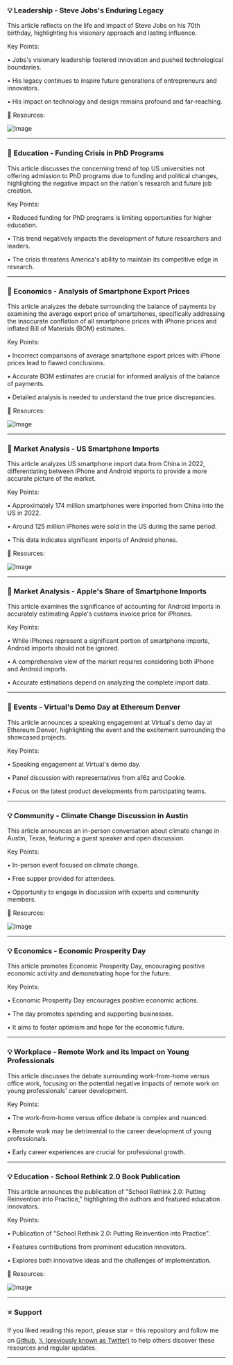 ### 💡 Leadership - Steve Jobs's Enduring Legacy

This article reflects on the life and impact of Steve Jobs on his 70th birthday, highlighting his visionary approach and lasting influence.

Key Points:

• Jobs's visionary leadership fostered innovation and pushed technological boundaries.


• His legacy continues to inspire future generations of entrepreneurs and innovators.


• His impact on technology and design remains profound and far-reaching.


🔗 Resources:

![Image](https://pbs.twimg.com/media/GkguC9LXYAAypf2?format=jpg&name=small)


---

### 🤖 Education - Funding Crisis in PhD Programs

This article discusses the concerning trend of top US universities not offering admission to PhD programs due to funding and political changes, highlighting the negative impact on the nation's research and future job creation.

Key Points:

• Reduced funding for PhD programs is limiting opportunities for higher education.


• This trend negatively impacts the development of future researchers and leaders.


• The crisis threatens America's ability to maintain its competitive edge in research.



---

### 🤖 Economics - Analysis of Smartphone Export Prices

This article analyzes the debate surrounding the balance of payments by examining the average export price of smartphones, specifically addressing the inaccurate conflation of all smartphone prices with iPhone prices and inflated Bill of Materials (BOM) estimates.

Key Points:

• Incorrect comparisons of average smartphone export prices with iPhone prices lead to flawed conclusions.


• Accurate BOM estimates are crucial for informed analysis of the balance of payments.


• Detailed analysis is needed to understand the true price discrepancies.


🔗 Resources:

![Image](https://pbs.twimg.com/media/GkhVzvkXoAAHRSF?format=jpg&name=small)


---

### 🤖 Market Analysis - US Smartphone Imports

This article analyzes US smartphone import data from China in 2022, differentiating between iPhone and Android imports to provide a more accurate picture of the market.

Key Points:

• Approximately 174 million smartphones were imported from China into the US in 2022.


• Around 125 million iPhones were sold in the US during the same period.


• This data indicates significant imports of Android phones.


🔗 Resources:

![Image](https://pbs.twimg.com/media/GcskaZVX0AA1QxE?format=png&name=small)


---

### 🤖 Market Analysis - Apple's Share of Smartphone Imports

This article examines the significance of accounting for Android imports in accurately estimating Apple's customs invoice price for iPhones.

Key Points:

• While iPhones represent a significant portion of smartphone imports, Android imports should not be ignored.


• A comprehensive view of the market requires considering both iPhone and Android imports.


• Accurate estimations depend on analyzing the complete import data.



---

### 🚀 Events - Virtual's Demo Day at Ethereum Denver

This article announces a speaking engagement at Virtual's demo day at Ethereum Denver, highlighting the event and the excitement surrounding the showcased projects.

Key Points:

• Speaking engagement at Virtual's demo day.


• Panel discussion with representatives from a16z and Cookie.


• Focus on the latest product developments from participating teams.


---

### 💡 Community - Climate Change Discussion in Austin

This article announces an in-person conversation about climate change in Austin, Texas, featuring a guest speaker and open discussion.

Key Points:

• In-person event focused on climate change.


• Free supper provided for attendees.


• Opportunity to engage in discussion with experts and community members.


🔗 Resources:

![Image](https://pbs.twimg.com/media/GkbIZZQW8AAND0G?format=jpg&name=small)


---

### 💡 Economics - Economic Prosperity Day

This article promotes Economic Prosperity Day, encouraging positive economic activity and demonstrating hope for the future.

Key Points:

• Economic Prosperity Day encourages positive economic actions.


• The day promotes spending and supporting businesses.


• It aims to foster optimism and hope for the economic future.



---

### 💡 Workplace - Remote Work and its Impact on Young Professionals

This article discusses the debate surrounding work-from-home versus office work, focusing on the potential negative impacts of remote work on young professionals' career development.

Key Points:

• The work-from-home versus office debate is complex and nuanced.


• Remote work may be detrimental to the career development of young professionals.


• Early career experiences are crucial for professional growth.



---

### 💡 Education - School Rethink 2.0 Book Publication

This article announces the publication of "School Rethink 2.0: Putting Reinvention into Practice," highlighting the authors and featured education innovators.

Key Points:

• Publication of "School Rethink 2.0: Putting Reinvention into Practice".


• Features contributions from prominent education innovators.


• Explores both innovative ideas and the challenges of implementation.


🔗 Resources:

![Image](https://pbs.twimg.com/media/Gkk62ZYbkAAqpc7?format=jpg&name=900x900)


---

### ⭐️ Support

If you liked reading this report, please star ⭐️ this repository and follow me on [Github](https://github.com/Drix10), [𝕏 (previously known as Twitter)](https://x.com/DRIX_10_) to help others discover these resources and regular updates.

---